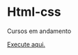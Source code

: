 # Html-css
 Cursos em andamento



<a href="https://victorsonzaaguiar.github.io/Html-css/exercicios/Ex001">Execute aqui.</a>